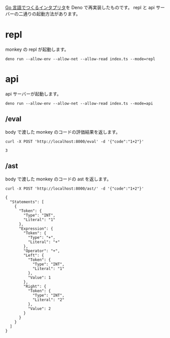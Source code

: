 [Go 言語でつくるインタプリタ](https://www.oreilly.co.jp/books/9784873118222/)を Deno で再実装したものです。
repl と api サーバーの二通りの起動方法があります。

# repl

monkey の repl が起動します。

`deno run --allow-env --allow-net --allow-read index.ts --mode=repl`

# api

api サーバーが起動します。

`deno run --allow-env --allow-net --allow-read index.ts --mode=api`

## /eval

body で渡した monkey のコードの評価結果を返します。

`curl -X POST 'http://localhost:8000/eval' -d '{"code":"1+2"}'`

```
3
```

## /ast

body で渡した monkey のコードの ast を返します。

`curl -X POST 'http://localhost:8000/ast/' -d '{"code":"1+2"}'`

```
{
  "Statements": [
    {
      "Token": {
        "Type": "INT",
        "Literal": "1"
      },
      "Expression": {
        "Token": {
          "Type": "+",
          "Literal": "+"
        },
        "Operator": "+",
        "Left": {
          "Token": {
            "Type": "INT",
            "Literal": "1"
          },
          "Value": 1
        },
        "Right": {
          "Token": {
            "Type": "INT",
            "Literal": "2"
          },
          "Value": 2
        }
      }
    }
  ]
}
```
